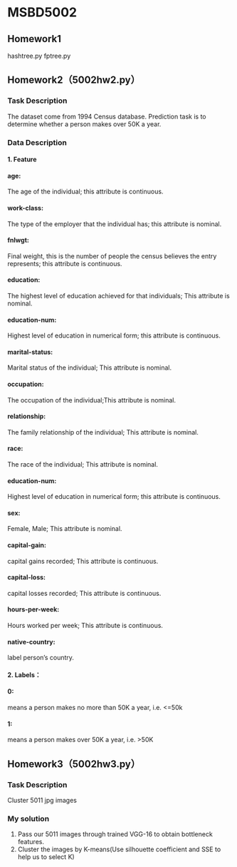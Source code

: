 # MSBD5002
## Homework1
hashtree.py
fptree.py
## Homework2（5002hw2.py）
### Task Description
The dataset come from 1994 Census database. Prediction task is to determine whether a person makes over 50K a year.
### Data Description
#### 1. Feature 
#### age: 
The age of the individual; this attribute is continuous.
#### work-class: 
The type of the employer that the individual has; this attribute is nominal.
#### fnlwgt: 
Final weight, this is the number of people the census believes the entry represents; this attribute is continuous.
#### education: 
The highest level of education achieved for that individuals; This attribute is nominal.
#### education-num: 
Highest level of education in numerical form; this attribute is continuous.
#### marital-status: 
Marital status of the individual; This attribute is nominal.
#### occupation: 
The occupation of the individual;This attribute is nominal. 
#### relationship: 
The family relationship of the individual; This attribute is nominal. 
#### race: 
The race of the individual; This attribute is nominal.
#### education-num: 
Highest level of education in numerical form; this attribute is continuous.
#### sex: 
Female, Male; This attribute is nominal.
#### capital-gain: 
capital gains recorded; This attribute is continuous.
#### capital-loss: 
capital losses recorded; This attribute is continuous. 
#### hours-per-week: 
Hours worked per week; This attribute is continuous. 
#### native-country: 
label person’s country.
####  2. Labels：
#### 0: 
means a person makes no more than 50K a year, i.e. <=50k 
#### 1: 
means a person makes over 50K a year, i.e. >50K

## Homework3（5002hw3.py）
### Task Description
Cluster 5011 jpg images
### My solution
1. Pass our 5011 images through trained VGG-16 to obtain bottleneck features.
2. Cluster the images by K-means(Use silhouette coefficient and SSE to help us to select K)



